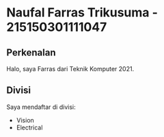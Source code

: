 # Naufal Farras Trikusuma - 215150301111047
## Perkenalan
Halo, saya Farras dari Teknik Komputer 2021.
## Divisi
Saya mendaftar di divisi:
- Vision
- Electrical
